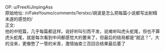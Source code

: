 
OP: u/FreeXiJinpingAss  
原始地址: /r/FakeYoumo/comments/1erstxc/胡波是怎么把每篇小说都写出射精未遂的感觉的/  
正文:  
他的中短篇，几乎每篇都这样。说好听叫引而不发，说难听叫虎头蛇尾，但也不算虎头蛇尾，就是每次看到中间都感觉大的要来了，但最后的结局都是“就这？”，大的没来，更像憋了一管的米青，激情抽查三百回合结果最后萎了
